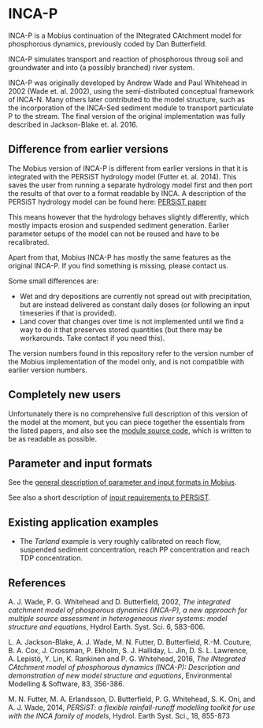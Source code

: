 # INCA-P

INCA-P is a Mobius continuation of the INtegrated CAtchment model for phosphorous dynamics, previously coded by Dan Butterfield.

INCA-P simulates transport and reaction of phosphorous throug soil and groundwater and into (a possibly branched) river system.

INCA-P was originally developed by Andrew Wade and Paul Whitehead in 2002 (Wade et. al. 2002), using the semi-distributed conceptual framework of INCA-N. Many others later contributed to the model structure, such as the incorporation of the INCA-Sed sediment module to transport particulate P to the stream. The final version of the original implementation was fully described in Jackson-Blake et. al. 2016.

## Difference from earlier versions

The Mobius version of INCA-P is different from earlier versions in that it is integrated with the PERSiST hydrology model (Futter et. al. 2014). This saves the user from running a separate hydrology model first and then port the results of that over to a format readable by INCA. A description of the PERSiST hydrology model can be found here: [PERSiST paper](https://pdfs.semanticscholar.org/2e46/db20c4f6dfa1bcdb45f071ce784cc5a6a873.pdf)

This means however that the hydrology behaves slightly differently, which mostly impacts erosion and suspended sediment generation. Earlier parameter setups of the model can not be reused and have to be recalibrated.

Apart from that, Mobius INCA-P has mostly the same features as the original INCA-P. If you find something is missing, please contact us.

Some small differences are:
- Wet and dry depositions are currently not spread out with precipitation, but are instead delivered as constant daily doses (or following an input timeseries if that is provided).
- Land cover that changes over time is not implemented until we find a way to do it that preserves stored quantities (but there may be workarounds. Take contact if you need this).

The version numbers found in this repository refer to the version number of the Mobius implementation of the model only, and is not compatible with earlier version numbers.

## Completely new users

Unfortunately there is no comprehensive full description of this version of the model at the moment, but you can piece together the essentials from the listed papers, and also see the [module source code](https://github.com/NIVANorge/Mobius/blob/master/Modules/INCA-P.h), which is written to be as readable as possible.


## Parameter and input formats

See the [general description of parameter and input formats in Mobius](https://github.com/NIVANorge/Mobius/blob/master/Documentation/file_format_documentation.pdf).

See also a short description of [input requirements to PERSiST](https://github.com/NIVANorge/Mobius/tree/master/Documentation/ModelInputRequirements).

## Existing application examples

- The *Tarland* example is very roughly calibrated on reach flow, suspended sediment concentration, reach PP concentration and reach TDP concentration.


## References

A. J. Wade, P. G. Whitehead and D. Butterfield, 2002, *The integrated catchment model of phosporous dynamics (INCA-P), a new approach for multiple source assessment in heterogeneous river systems: model structure and equations*, Hydrol Earth. Syst. Sci. 6, 583-606.

L. A. Jackson-Blake, A. J. Wade, M. N. Futter, D. Butterfield, R.-M. Couture, B. A. Cox, J. Crossman, P. Ekholm, S. J. Halliday, L. Jin, D. S. L. Lawrence, A. Lepistö, Y. Lin, K. Rankinen and P. G. Whitehead, 2016, *The INtegrated CAtchment model of phosphorous dynamics (INCA-P): Description and demonstration of new model structure and equations*, Environmental Modelling & Software, 83, 356-386.

M. N. Futter, M. A. Erlandsson, D. Butterfield, P. G. Whitehead, S. K. Oni, and A. J. Wade, 2014, *PERSiST: a flexible rainfall-runoff modelling toolkit for use with the INCA family of models*, Hydrol. Earth Syst. Sci., 18, 855-873
